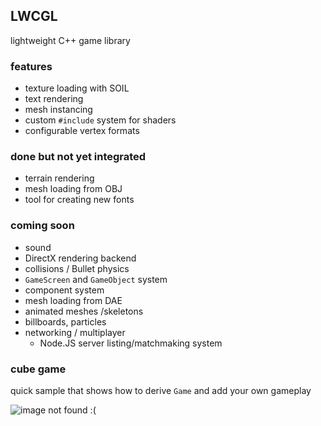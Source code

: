 ## LWCGL

lightweight C++ game library

### features
- texture loading with SOIL
- text rendering
- mesh instancing
- custom `#include` system for shaders
- configurable vertex formats

### done but not yet integrated
- terrain rendering
- mesh loading from OBJ
- tool for creating new fonts

### coming soon
- sound
- DirectX rendering backend
- collisions / Bullet physics
- `GameScreen` and `GameObject` system
- component system
- mesh loading from DAE
- animated meshes /skeletons
- billboards, particles
- networking / multiplayer
    + Node.JS server listing/matchmaking system

### cube game

quick sample that shows how to derive `Game` and add your own gameplay

![image not found :(](https://github.com/jamesmjdm/lwcgl/blob/master/screeny.png)
